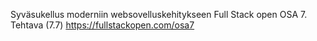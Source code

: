 Syväsukellus moderniin websovelluskehitykseen Full Stack open OSA 7. Tehtava (7.7)
https://fullstackopen.com/osa7
